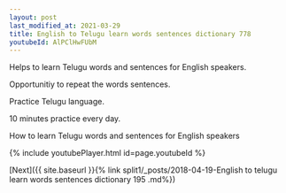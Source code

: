 ```yaml
---
layout: post
last_modified_at: 2021-03-29
title: English to Telugu learn words sentences dictionary 778 
youtubeId: AlPClHwFUbM
---
```

 
 
Helps to learn Telugu words and sentences for English speakers.

Opportunitiy to repeat the words sentences. 

Practice Telugu language. 
 
10 minutes practice every day. 
 
How to learn Telugu words and sentences for English speakers 
 
{% include youtubePlayer.html id=page.youtubeId %}
 
 
[Next]({{ site.baseurl }}{% link  split1/_posts/2018-04-19-English to telugu learn words sentences dictionary 195 .md%})
 
